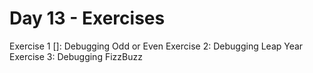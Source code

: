 # Day 13 - Exercises
Exercise 1 []: Debugging Odd or Even
Exercise 2: Debugging Leap Year
Exercise 3: Debugging FizzBuzz
